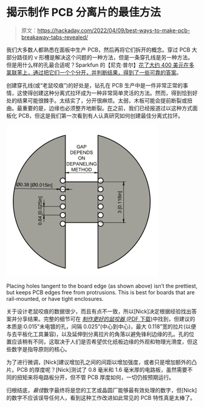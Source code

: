 # 揭示制作 PCB 分离片的最佳方法

> 原文：<https://hackaday.com/2022/04/09/best-ways-to-make-pcb-breakaway-tabs-revealed/>

我们大多数人都熟悉在面板中生产 PCB，然后再将它们拆开的概念。穿过 PCB 大部分路径的 v 形槽是解决这个问题的一种方法，但是一条穿孔线是另一种方法。但是用什么样的孔最合适呢？Sparkfun 的【尼克·普尔】[花了大约 400 美元在多氯联苯上，通过把它们一个个分开，并判断结果，得到了一些可靠的答案](https://www.sparkfun.com/news/4400)。

创建穿孔线(或“老鼠咬痕”)的好处是，钻孔在 PCB 生产中是一件非常正常的事情，这使得创建这种分离式拉环成为一种非常简单灵活的方法。然而，得到恰到好处的结果可能很棘手。太结实了，分开很麻烦。太弱，木板可能会提前断裂或扭曲。最重要的是，边缘也必须整齐地断裂。[在](https://hackaday.com/2019/03/12/panelizing-boards-in-kicad/)之前，我们已经报道过以这种方式面板化 PCB，但这是我们第一次看到有人认真研究如何创建最佳分离式拉环。

[![](img/5fd14537cb5c0c51e6460ad094c033bf.png)](https://hackaday.com/wp-content/uploads/2022/04/PCB-Mouse-bites-thumbnail.png)

Placing holes tangent to the board edge (as shown above) isn’t the prettiest, but keeps PCB edges free from protrusions. This is best for boards that are rail-mounted, or have tight enclosures.

关于设计老鼠咬痕的数据很少，而且有点不一致，所以[Nick]决定根据经验找出答案并分享结果。完整的细节可在 [*制作更好的鼠咬器* (PDF 下载)](https://cdn.sparkfun.com/assets/home_page_posts/4/4/0/0/Mousebites_Whitepaper_Final.pdf)中找到，但建议的本质是:0.015”未电镀的孔，间隔 0.025”(中心到中心)，最大 0.118”宽的拉片(以便与去平板化工具兼容)，以及延伸到分离拉片的角落以避免锋利边缘的孔。孔的位置应该稍有不同，这取决于人们是否希望优化纸板边缘的外观和物理光滑度，但这些数字是指导原则的核心。

为了进行微调，[Nick]建议增加孔之间的间距以增加强度，或者只是增加额外的凸片。PCB 的厚度呢？[Nick]测试了 0.8 毫米和 1.6 毫米厚的电路板，虽然需要不同的扭矩来将电路板分开，但不管 PCB 厚度如何，一切仍按预期运行。

归根结底，*最佳*数字最终将是您的工艺或晶圆厂能够最有效处理的数字，但[Nick]的数字不应该误导任何人，看到这种工作改进如此常见的 PCB 特性真是太棒了。